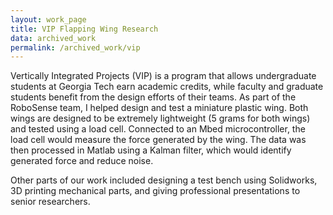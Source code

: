 ```yaml
---
layout: work_page
title: VIP Flapping Wing Research
data: archived_work
permalink: /archived_work/vip
---
```


Vertically Integrated Projects (VIP) is a program that allows undergraduate students at Georgia Tech earn academic credits, while faculty and graduate students benefit from the design efforts of their teams. As part of the RoboSense team, I helped design and test a miniature plastic wing. Both wings are designed to be extremely lightweight (5 grams for both wings) and tested using a load cell. Connected to an Mbed microcontroller, the load cell would measure the force generated by the wing. The data was then processed in Matlab using a Kalman filter, which would identify generated force and reduce noise.

Other parts of our work included designing a test bench using Solidworks, 3D printing mechanical parts, and giving professional presentations to senior researchers.